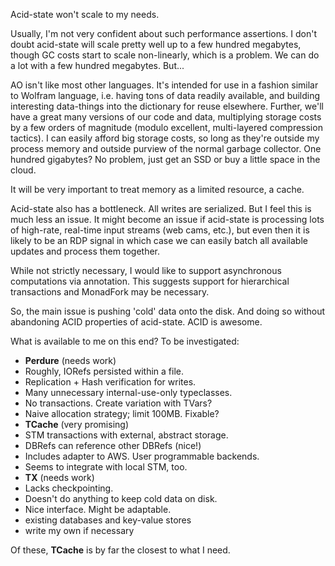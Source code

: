 Acid-state won't scale to my needs.

Usually, I'm not very confident about such performance assertions. I don't doubt acid-state will scale pretty well up to a few hundred megabytes, though GC costs start to scale non-linearly, which is a problem. We can do a lot with a few hundred megabytes. But...

AO isn't like most other languages. It's intended for use in a fashion similar to Wolfram language, i.e. having tons of data readily available, and building interesting data-things into the dictionary for reuse elsewhere. Further, we'll have a great many versions of our code and data, multiplying storage costs by a few orders of magnitude (modulo excellent, multi-layered compression tactics). I can easily afford big storage costs, so long as they're outside my process memory and outside purview of the normal garbage collector. One hundred gigabytes? No problem, just get an SSD or buy a little space in the cloud. 

It will be very important to treat memory as a limited resource, a cache.

Acid-state also has a bottleneck. All writes are serialized. But I feel this is much less an issue. It might become an issue if acid-state is processing lots of high-rate, real-time input streams (web cams, etc.), but even then it is likely to be an RDP signal in which case we can easily batch all available updates and process them together.

While not strictly necessary, I would like to support asynchronous computations via annotation. This suggests support for hierarchical transactions and MonadFork may be necessary.

So, the main issue is pushing 'cold' data onto the disk. And doing so without abandoning ACID properties of acid-state. ACID is awesome.

What is available to me on this end? To be investigated:

* **Perdure** (needs work)
 * Roughly, IORefs persisted within a file. 
 * Replication + Hash verification for writes.
 * Many unnecessary internal-use-only typeclasses.
 * No transactions. Create variation with TVars?
 * Naive allocation strategy; limit 100MB. Fixable?
* **TCache** (very promising)
 * STM transactions with external, abstract storage.
 * DBRefs can reference other DBRefs (nice!)
 * Includes adapter to AWS. User programmable backends.
 * Seems to integrate with local STM, too.
* **TX** (needs work)
 * Lacks checkpointing. 
 * Doesn't do anything to keep cold data on disk.
 * Nice interface. Might be adaptable.
* existing databases and key-value stores
* write my own if necessary


Of these, **TCache** is by far the closest to what I need. 


